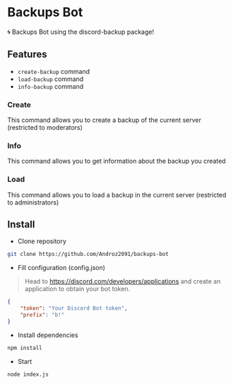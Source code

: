 # Backups Bot

🌀 Backups Bot using the discord-backup package!

## Features

* `create-backup` command
* `load-backup` command
* `info-backup` command

### Create

This command allows you to create a backup of the current server (restricted to moderators)



### Info

This command allows you to get information about the backup you created



### Load

This command allows you to load a backup in the current server (restricted to administrators)


## Install

* Clone repository

```sh
git clone https://github.com/Androz2091/backups-bot
```

* Fill configuration (config.json)

> Head to https://discord.com/developers/applications and create an application to obtain your bot token.

```json
{
    "token": "Your Discord Bot token",
    "prefix": "b!"
}
```

* Install dependencies

```sh
npm install
```

* Start

```sh
node index.js
```
